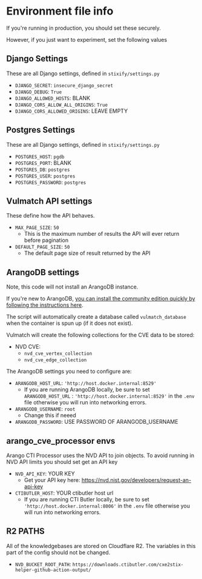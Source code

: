# Environment file info

If you're running in production, you should set these securely.

However, if you just want to experiment, set the following values

## Django Settings

These are all Django settings, defined in `stixify/settings.py`

* `DJANGO_SECRET`: `insecure_django_secret`
* `DJANGO_DEBUG`: `True`
* `DJANGO_ALLOWED_HOSTS`: BLANK
* `DJANGO_CORS_ALLOW_ALL_ORIGINS`: `True`
* `DJANGO_CORS_ALLOWED_ORIGINS`: LEAVE EMPTY

## Postgres Settings

These are all Django settings, defined in `stixify/settings.py`

* `POSTGRES_HOST`: `pgdb`
* `POSTGRES_PORT`: BLANK
* `POSTGRES_DB`: `postgres`
* `POSTGRES_USER`: `postgres`
* `POSTGRES_PASSWORD`: `postgres`

## Vulmatch API settings

These define how the API behaves.

* `MAX_PAGE_SIZE`: `50`
	* This is the maximum number of results the API will ever return before pagination
* `DEFAULT_PAGE_SIZE`: `50`
	* The default page size of result returned by the API

## ArangoDB settings

Note, this code will not install an ArangoDB instance.

If you're new to ArangoDB, [you can install the community edition quickly by following the instructions here](https://arangodb.com/community-server/).

The script will automatically create a database called `vulmatch_database` when the container is spun up (if it does not exist).

Vulmatch will create the following collections for the CVE data to be stored:

* NVD CVE:
	* `nvd_cve_vertex_collection`
	* `nvd_cve_edge_collection`

The ArangoDB settings you need to configure are:

* `ARANGODB_HOST_URL`: `'http://host.docker.internal:8529'`
	* If you are running ArangoDB locally, be sure to set `ARANGODB_HOST_URL` : `'http://host.docker.internal:8529'` in the `.env` file otherwise you will run into networking errors.
* `ARANGODB_USERNAME`: `root`
	* Change this if neeed
* `ARANGODB_PASSWORD`: USE PASSWORD OF ARANGODB_USERNAME

## arango_cve_processor envs

Arango CTI Processor uses the NVD API to join objects. To avoid running in NVD API limits you should set get an API key

* `NVD_API_KEY`: YOUR KEY
	* Get your API key here: https://nvd.nist.gov/developers/request-an-api-key
* `CTIBUTLER_HOST`: YOUR ctibutler host url
	* If you are running CTI Butler locally, be sure to set `'http://host.docker.internal:8006'` in the `.env` file otherwise you will run into networking errors.

## R2 PATHS

All of the knowledgebases are stored on Cloudflare R2. The variables in this part of the config should not be changed.

* `NVD_BUCKET_ROOT_PATH`: `https://downloads.ctibutler.com/cxe2stix-helper-github-action-output/`